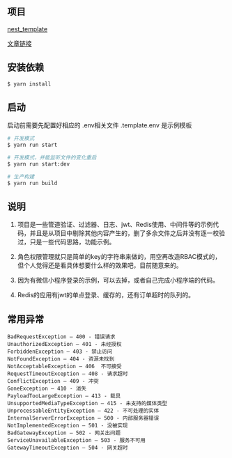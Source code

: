 ## 项目

[nest_template](https://gitee.com/c_jiaming/nest_admin_server_template.git)

[文章链接](https://blog.csdn.net/weixin_42998707/category_11219947.html)

## 安装依赖

```bash
$ yarn install
```

## 启动

启动前需要先配置好相应的 .env相关文件  .template.env 是示例模板

```bash
# 开发模式
$ yarn run start

# 开发模式，并能监听文件的变化重启
$ yarn run start:dev

# 生产构建
$ yarn run build
```

## 说明

1. 项目是一些管道验证、过滤器、日志、jwt、Redis使用、中间件等的示例代码，并且是从项目中剔除其他内容产生的，删了多余文件之后并没有逐一校验过，只是一些代码思路，功能示例。

2. 角色权限管理就只是简单的key的字符串来做的，用空再改造RBAC模式的，但个人觉得还是看具体想要什么样的效果吧，目前随意来的。

3. 因为有微信小程序登录的示例，可以去掉，或者自己完成小程序端的代码。

5. Redis的应用有jwt的单点登录、缓存的，还有订单超时的队列的。



## 常用异常

```
BadRequestException — 400 - 错误请求
UnauthorizedException — 401 - 未经授权
ForbiddenException — 403 - 禁止访问
NotFoundException — 404 - 资源未找到
NotAcceptableException — 406  不可接受
RequestTimeoutException — 408 - 请求超时
ConflictException — 409 - 冲突
GoneException — 410 - 消失
PayloadTooLargeException — 413 - 载具
UnsupportedMediaTypeException — 415 - 未支持的媒体类型
UnprocessableEntityException — 422 - 不可处理的实体
InternalServerErrorException — 500 - 内部服务器错误
NotImplementedException — 501 - 没被实现
BadGatewayException — 502 - 网关出问题
ServiceUnavailableException — 503 - 服务不可用
GatewayTimeoutException — 504 - 网关超时

```




